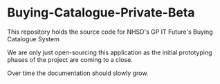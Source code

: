 # Buying-Catalogue-Private-Beta
This repository holds the source code for NHSD's GP IT Future's Buying Catalogue System

We are only just open-sourcing this application as the initial prototyping phases of the project are coming to a close.

Over time the documentation should slowly grow.
